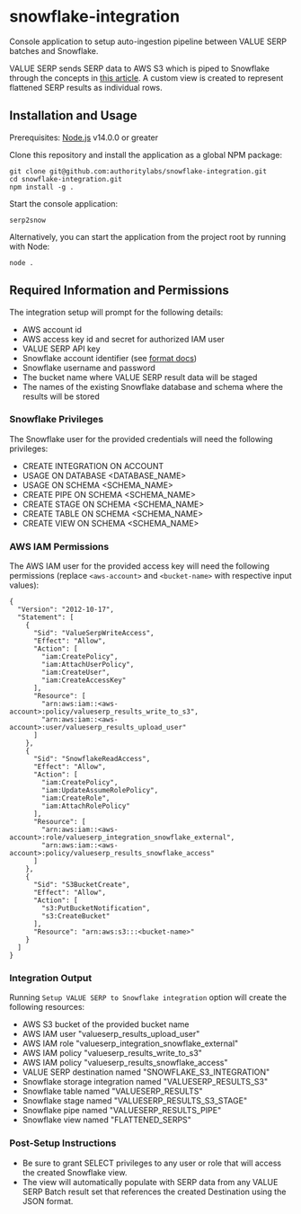 # snowflake-integration
Console application to setup auto-ingestion pipeline between VALUE SERP batches and Snowflake.

VALUE SERP sends SERP data to AWS S3 which is piped to Snowflake through the concepts in [this article](https://docs.snowflake.com/en/user-guide/data-load-snowpipe-auto-s3#option-1-creating-a-new-s3-event-notification-to-automate-snowpipe). A custom view is created to represent flattened SERP results as individual rows.

## Installation and Usage

Prerequisites: [Node.js](https://nodejs.org/) v14.0.0 or greater

Clone this repository and install the application as a global NPM package:
```
git clone git@github.com:authoritylabs/snowflake-integration.git
cd snowflake-integration.git
npm install -g .
```

Start the console application:

```
serp2snow
```

Alternatively, you can start the application from the project root by running with Node:
```
node .
```

## Required Information and Permissions

The integration setup will prompt for the following details:
- AWS account id
- AWS access key id and secret for authorized IAM user
- VALUE SERP API key
- Snowflake account identifier (see [format docs](https://docs.snowflake.com/en/user-guide/admin-account-identifier))
- Snowflake username and password
- The bucket name where VALUE SERP result data will be staged
- The names of the existing Snowflake database and schema where the results will be stored


### Snowflake Privileges

The Snowflake user for the provided credentials will need the following privileges:

- CREATE INTEGRATION ON ACCOUNT
- USAGE ON DATABASE <DATABASE_NAME>
- USAGE ON SCHEMA <SCHEMA_NAME>
- CREATE PIPE ON SCHEMA <SCHEMA_NAME>
- CREATE STAGE ON SCHEMA <SCHEMA_NAME>
- CREATE TABLE ON SCHEMA <SCHEMA_NAME>
- CREATE VIEW ON SCHEMA <SCHEMA_NAME>

### AWS IAM Permissions

The AWS IAM user for the provided access key will need the following permissions (replace `<aws-account>` and `<bucket-name>` with respective input values):

```
{
  "Version": "2012-10-17",
  "Statement": [
    {
      "Sid": "ValueSerpWriteAccess",
      "Effect": "Allow",
      "Action": [
        "iam:CreatePolicy",
        "iam:AttachUserPolicy",
        "iam:CreateUser",
        "iam:CreateAccessKey"
      ],
      "Resource": [
        "arn:aws:iam::<aws-account>:policy/valueserp_results_write_to_s3",
        "arn:aws:iam::<aws-account>:user/valueserp_results_upload_user"
      ]
    },
    {
      "Sid": "SnowflakeReadAccess",
      "Effect": "Allow",
      "Action": [
        "iam:CreatePolicy",
        "iam:UpdateAssumeRolePolicy",
        "iam:CreateRole",
        "iam:AttachRolePolicy"
      ],
      "Resource": [
        "arn:aws:iam::<aws-account>:role/valueserp_integration_snowflake_external",
        "arn:aws:iam::<aws-account>:policy/valueserp_results_snowflake_access"
      ]
    },
    {
      "Sid": "S3BucketCreate",
      "Effect": "Allow",
      "Action": [
        "s3:PutBucketNotification",
        "s3:CreateBucket"
      ],
      "Resource": "arn:aws:s3:::<bucket-name>"
    }
  ]
}
```

### Integration Output

Running `Setup VALUE SERP to Snowflake integration` option will create the following resources:

* AWS S3 bucket of the provided bucket name
* AWS IAM user "valueserp_results_upload_user"
* AWS IAM role "valueserp_integration_snowflake_external"
* AWS IAM policy "valueserp_results_write_to_s3"
* AWS IAM policy "valueserp_results_snowflake_access"
* VALUE SERP destination named "SNOWFLAKE_S3_INTEGRATION"
* Snowflake storage integration named "VALUESERP_RESULTS_S3"
* Snowflake table named "VALUESERP_RESULTS"
* Snowflake stage named "VALUESERP_RESULTS_S3_STAGE"
* Snowflake pipe named "VALUESERP_RESULTS_PIPE"
* Snowflake view named "FLATTENED_SERPS"

### Post-Setup Instructions

* Be sure to grant SELECT privileges to any user or role that will access the created Snowflake view.
* The view will automatically populate with SERP data from any VALUE SERP Batch result set that references the created Destination using the JSON format.
